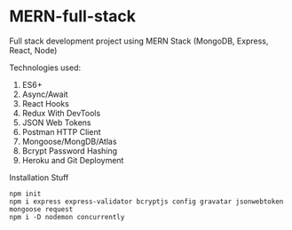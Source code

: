 # MERN-full-stack
Full stack development project using MERN Stack (MongoDB, Express, React, Node)

Technologies used:
1. ES6+
2. Async/Await
3. React Hooks
4. Redux With DevTools
5. JSON Web Tokens
6. Postman HTTP Client
7. Mongoose/MongDB/Atlas
8. Bcrypt Password Hashing
8. Heroku and Git Deployment

Installation Stuff

```
npm init
npm i express express-validator bcryptjs config gravatar jsonwebtoken mongoose request
npm i -D nodemon concurrently
```